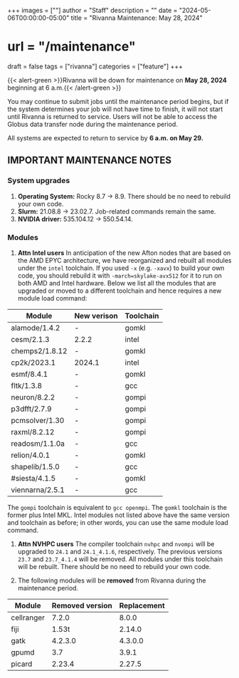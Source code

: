 +++
images = [""]
author = "Staff"
description = ""
date = "2024-05-06T00:00:00-05:00"
title = "Rivanna Maintenance: May 28, 2024"
# url = "/maintenance"
draft = false
tags = ["rivanna"]
categories = ["feature"]
+++

{{< alert-green >}}Rivanna will be down for maintenance on <strong>May 28, 2024</strong> beginning at 6 a.m.{{< /alert-green >}}

You may continue to submit jobs until the maintenance period begins, but if the system determines your job will not have time to finish, it will not start until Rivanna is returned to service. Users will not be able to access the Globus data transfer node during the maintenance period.

All systems are expected to return to service by **6 a.m. on May 29.**

## IMPORTANT MAINTENANCE NOTES

### System upgrades
1. **Operating System:** Rocky 8.7 &rarr; 8.9. There should be no need to rebuild your own code.
1. **Slurm:** 21.08.8 &rarr; 23.02.7. Job-related commands remain the same.
1. **NVIDIA driver:** 535.104.12 &rarr; 550.54.14.

### Modules

1. **Attn Intel users** In anticipation of the new Afton nodes that are based on the AMD EPYC architecture, we have reorganized and rebuilt all modules under the `intel` toolchain. If you used `-x` (e.g. `-xavx`) to build your own code, you should rebuild it with `-march=skylake-avx512` for it to run on both AMD and Intel hardware. Below we list all the modules that are upgraded or moved to a different toolchain and hence requires a new module load command:

| Module | New verison | Toolchain|
|---|---|---|
|alamode/1.4.2  | -      | gomkl |
|cesm/2.1.3     | 2.2.2  | intel | 
|chemps2/1.8.12 | -      | gomkl |
|cp2k/2023.1    | 2024.1 | intel |
|esmf/8.4.1     | -      | gomkl |
|fltk/1.3.8     | -      | gcc |
|neuron/8.2.2   | -      | gompi |
|p3dfft/2.7.9   | -      | gompi |
|pcmsolver/1.30 | -      | gompi |
|raxml/8.2.12   | -      | gompi |
|readosm/1.1.0a | -      | gcc |
|relion/4.0.1   | -      | gomkl |
|shapelib/1.5.0 | -      | gcc |
|#siesta/4.1.5   | -      | gomkl |
|viennarna/2.5.1| -      | gcc |

The `gompi` toolchain is equivalent to `gcc openmpi`. The `gomkl` toolchain is the former plus Intel MKL. Intel modules not listed above have the same version and toolchain as before; in other words, you can use the same module load command.

1. **Attn NVHPC users** The compiler toolchain `nvhpc` and `nvompi` will be upgraded to `24.1` and `24.1_4.1.6`, respectively. The previous versions `23.7` and `23.7_4.1.4` will be removed. All modules under this toolchain will be rebuilt. There should be no need to rebuild your own code.

1. The following modules will be **removed** from Rivanna during the maintenance period.

| Module | Removed version | Replacement |
|---|---|---|
|cellranger|7.2.0   | 8.0.0 |
|fiji      |1.53t   | 2.14.0 |
|gatk      |4.2.3.0 | 4.3.0.0 |
|gpumd     |3.7     | 3.9.1   |
|picard    |2.23.4  | 2.27.5 |
